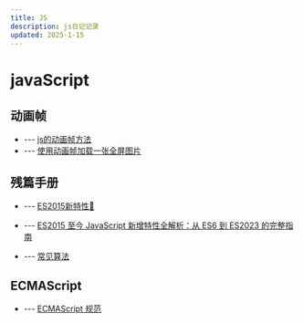```yaml
---
title: JS
description: js日记记录
updated: 2025-1-15
---
```


# javaScript

<UpdatedTime :updated="$frontmatter.updated" />

## 动画帧

- --- [js的动画帧方法](requestAnimationFrame.md)
- --- [使用动画帧加载一张全屏图片](fullscreen-image.md)

## 残篇手册

- --- [ES2015新特性📶](ES2015.md)

- --- [ES2015 至今 JavaScript 新增特性全解析：从 ES6 到 ES2023 的完整指南](es-list.md) 

- --- [常见算法](compute.md)

## ECMAScript

- --- [ECMAScript 规范](ECMAScript.md)

